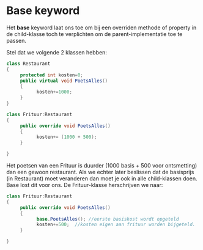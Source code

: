 # Base keyword

Het **base** keyword laat ons toe om bij een overriden methode of property in de child-klasse toch te verplichten om de parent-implementatie toe te passen.

Stel dat we volgende 2 klassen hebben:

```csharp
class Restaurant
{
     protected int kosten=0;
     public virtual void PoetsAlles()
     {
           kosten+=1000;
     }
}

class Frituur:Restaurant
{
     public override void PoetsAlles()
     {
           kosten+= (1000 + 500);
     }

}
```

Het poetsen van een Frituur is duurder \(1000 basis + 500 voor ontsmetting\) dan een gewoon restaurant. Als we echter later beslissen dat de basisprijs \(in Restaurant\) moet veranderen dan moet je ook in alle child-klassen doen. Base lost dit voor ons. De Frituur-klasse herschrijven we naar:

```csharp
class Frituur:Restaurant
{
     public override void PoetsAlles()
     {
           base.PoetsAlles(); //eerste basiskost wordt opgeteld
           kosten+=500;  //kosten eigen aan frituur worden bijgeteld.
     }

}
```

